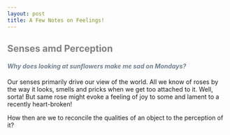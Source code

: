 ```yaml
---
layout: post
title: A Few Notes on Feelings!
---
```


<h2 style="color:grey;">Senses amd Perception </h2>

<h4 style="color:SlateGray"><i>Why does looking at sunflowers make me sad on Mondays? </i> </h4>

Our senses primarily drive our view of the world. All we know of roses by the way it looks, smells and pricks when we get too attached to it. Well, sorta! But same rose might evoke a feeling of joy to some and lament to a recently heart-broken!

How then are we to reconcile the qualities of an object to the perception of it? 